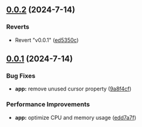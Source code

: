 ## [0.0.2](https://github.com/a145789/sys-speed/compare/v0.0.1...v0.0.2) (2024-7-14)


### Reverts

* Revert "v0.0.1" ([ed5350c](https://github.com/a145789/sys-speed/commit/ed5350c7f365f6b20493c711677018390ab66062))



## [0.0.1](https://github.com/a145789/sys-speed/compare/edd7a7fbe4e0d99991ad36f977482c01d4a4927f...v0.0.1) (2024-7-14)


### Bug Fixes

* **app:** remove unused cursor property ([9a8f4cf](https://github.com/a145789/sys-speed/commit/9a8f4cfbfedd41d2d92d1c2ded1990ccffd06899))


### Performance Improvements

* **app:** optimize CPU and memory usage ([edd7a7f](https://github.com/a145789/sys-speed/commit/edd7a7fbe4e0d99991ad36f977482c01d4a4927f))



